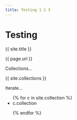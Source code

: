 ```yaml
---
title: Testing 1 2 3
---
```

# Testing

{{ site.title }}   

{{ page.url }}

Collections...

{{ site.collections }}

Iterate...

 <ul>
  {% for c in site.collection %}
  <li> c.collection </li>
    

  {% endfor %}
</ul>
